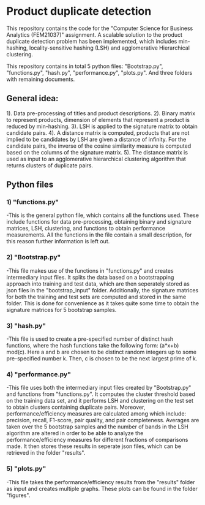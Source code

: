 # Product duplicate detection
This repository contains the code for the "Computer Science for Business Analytics (FEM21037)" assignment.
A scalable solution to the product duplicate detection problem has been implemented, which includes min-hashing, locality-sensitive hashing (LSH) and agglomerative
Hierarchical clustering.

This repository contains in total 5 python files: "Bootstrap.py", "functions.py", "hash.py", "performance.py", "plots.py". And three folders with remaining documents.

## General idea:
1). Data pre-processing of titles and product descriptions.
2). Binary matrix to represent products, dimension of elements that represent a product is reduced by min-hashing.
3). LSH is applied to the signature matrix to obtain candidate pairs.
4). A distance matrix is computed, products that are not implied to be candidates by LSH are given a distance of infinity. For the candidate pairs, the inverse of the cosine similarity measure is computed based on the columns of the signature matrix.
5). The distance matrix is used as input to an agglomerative hierarchical clustering algorithm that returns clusters of duplicate pairs.


## Python files
### 1) "functions.py"
-This is the general python file, which contains all the functions used. These include functions for data pre-processing, obtaining binary and signature matrices, LSH, clustering, and functions to obtain performance measurements. All the functions in the file contain a small description, for this reason further information is left out.


### 2) "Bootstrap.py"
-This file makes use of the functions in "functions.py" and creates intermediary input files. It splits the data based on a bootstrapping approach into training and test data, which are then
seperately stored as json files in the "bootstrap_input" folder. Additionally, the signature matrices for both the training and test sets are computed and stored in the same folder.
This is done for convenience as it takes quite some time to obtain the signature matrices for 5 bootstrap samples.


### 3) "hash.py"
-This file is used to create a pre-specified number of distinct hash functions, where the hash functions take the following form: (a*x+b) mod(c). Here a and b are chosen to be distinct random integers up to some pre-specified number k. Then, c is chosen to be the next largest prime of k.


### 4) "performance.py"
-This file uses both the intermediary input files created by "Bootstrap.py" and functions from "functions.py". It computes the cluster threshold based on the training data set, and it performs LSH and clustering on the test set to obtain clusters containing duplicate pairs. Moreover, performance/efficiency measures are calculated among which include: precision, recall, F1-score, pair quality, and pair completeness. Averages are taken over the 5 bootstrap samples and the number of bands in the LSH algorithm are altered in order to be able to analyze the performance/efficiency measures for different fractions of comparisons made. It then stores these results in seperate json files, which can be retrieved in the folder "results".


### 5) "plots.py"
-This file takes the performance/efficiency results from the "results" folder as input and creates multiple graphs. These plots can be found in the folder "figures".


